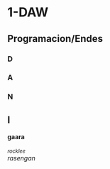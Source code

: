 # 1-DAW
## Programacion/Endes
### **D**
### **A**
### **N**
## **I**
**gaara**  
<br />
<sub>*rocklee*</sub>
<br />
*rasengan*